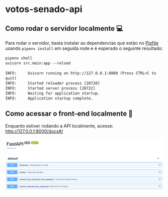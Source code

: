 # votos-senado-api

## Como rodar o servidor localmente 💻

Para rodar o servidor, basta instalar as dependencias que estão no [Pipfile](./Pipfile) usando ``pipenv install`` em seguida rode e é esperado o seguinte resultado:

    pipenv shell
    uvicorn src.main:app --reload

    INFO:     Uvicorn running on http://127.0.0.1:8000 (Press CTRL+C to quit)
    INFO:     Started reloader process [28720]
    INFO:     Started server process [28722]
    INFO:     Waiting for application startup.
    INFO:     Application startup complete.

## Como acessar o front-end localmente 📲

Enquanto estiver rodando a API localmente, acesse: <http://127.0.0.1:8000/docs#/>

![Resultado esperado](image.png)